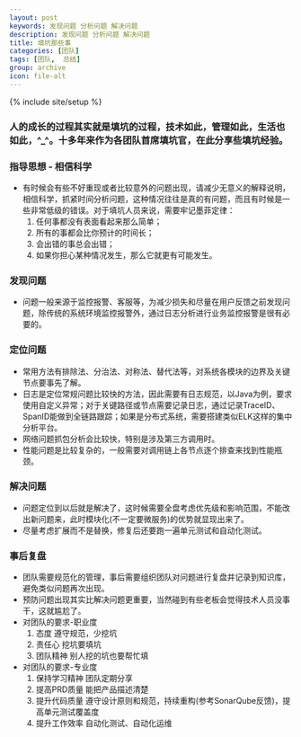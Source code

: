 ```yaml
---
layout: post
keywords: 发现问题 分析问题 解决问题
description: 发现问题 分析问题 解决问题
title: 填坑那些事
categories: [团队]
tags: [团队,  总结]
group: archive
icon: file-alt
---
```

{% include site/setup %}

### 人的成长的过程其实就是填坑的过程，技术如此，管理如此，生活也如此，^_^。十多年来作为各团队首席填坑官，在此分享些填坑经验。 ###

### 指导思想 - 相信科学 ###

- 有时候会有些不好重现或者比较意外的问题出现，请减少无意义的解释说明，相信科学，抓紧时间分析问题，这种情况往往是真的有问题，而且有时候是一些非常低级的错误。对于填坑人员来说，需要牢记墨菲定律：
	1. 任何事都没有表面看起来那么简单；
	2. 所有的事都会比你预计的时间长；
	3. 会出错的事总会出错；
	4. 如果你担心某种情况发生，那么它就更有可能发生。

### 发现问题 ###

- 问题一般来源于监控报警、客服等，为减少损失和尽量在用户反馈之前发现问题，除传统的系统环境监控报警外，通过日志分析进行业务监控报警是很有必要的。

### 定位问题 ###
- 常用方法有排除法、分治法、对称法、替代法等，对系统各模块的边界及关键节点要事先了解。
- 日志是定位常规问题比较快的方法，因此需要有日志规范，以Java为例，要求使用自定义异常；对于关键路径或节点需要记录日志，通过记录TraceID、SpanID能做到全链路跟踪；如果是分布式系统，需要搭建类似ELK这样的集中分析平台。
- 网络问题抓包分析会比较快，特别是涉及第三方调用时。
- 性能问题是比较复杂的，一般需要对调用链上各节点逐个排查来找到性能瓶颈。

### 解决问题 ###
- 问题定位到以后就是解决了，这时候需要全盘考虑优先级和影响范围，不能改出新问题来，此时模块化(不一定要微服务)的优势就显现出来了。
- 尽量考虑扩展而不是替换，修复后还要跑一遍单元测试和自动化测试。

### 事后复盘 ###
- 团队需要规范化的管理，事后需要组织团队对问题进行复盘并记录到知识库，避免类似问题再次出现。
- 预防问题出现其实比解决问题更重要，当然碰到有些老板会觉得技术人员没事干，这就尴尬了。
- 对团队的要求-职业度
	1. 态度 遵守规范，少挖坑
	2. 责任心 挖坑要填坑
	3. 团队精神 别人挖的坑也要帮忙填
- 对团队的要求-专业度
	1. 保持学习精神 团队定期分享
	2. 提高PRD质量 能把产品描述清楚
	3. 提升代码质量 遵守设计原则和规范，持续重构(参考SonarQube反馈)，提高单元测试覆盖度
	4. 提升工作效率 自动化测试、自动化运维